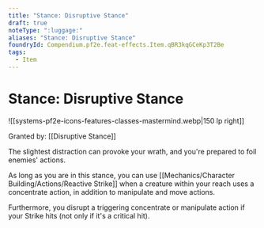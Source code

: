 ```yaml
---
title: "Stance: Disruptive Stance"
draft: true
noteType: ":luggage:"
aliases: "Stance: Disruptive Stance"
foundryId: Compendium.pf2e.feat-effects.Item.qBR3kqGCeKp3T2Be
tags:
  - Item
---
```


# Stance: Disruptive Stance
![[systems-pf2e-icons-features-classes-mastermind.webp|150 lp right]]

Granted by: [[Disruptive Stance]]

The slightest distraction can provoke your wrath, and you're prepared to foil enemies' actions.

As long as you are in this stance, you can use [[Mechanics/Character Building/Actions/Reactive Strike]] when a creature within your reach uses a concentrate action, in addition to manipulate and move actions.

Furthermore, you disrupt a triggering concentrate or manipulate action if your Strike hits (not only if it's a critical hit).

